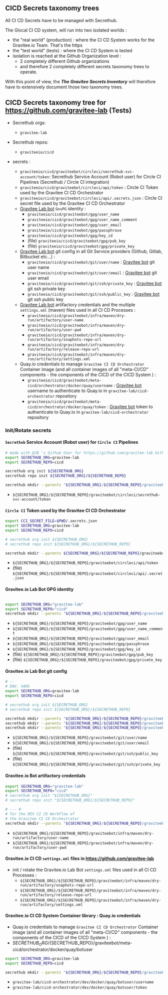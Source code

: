 
## CICD Secrets taxonomy trees

All CI CD Secrets have to be managed with Secrethub.

The Glocal CI CD system, will run into two isolated worlds :
* the "real world" (production) : where the CI CD System works for the Gravitee.io Team. That's the https
* the "test world" (tests) : where the CI CD System is tested
* isolation is reached at the Github Organization level :
  * 2 completely different Github organizations
  * and therefore 2 completely different secrets taxonomy trees to operate.

With this point of view, the _**The Gravitee Secrets Inventory**_ will therefore have to extensively document those two taxonomy trees.

## CICD Secrets taxonomy tree for https://github.com/gravitee-lab (Tests)


* Secrethub orgs:
  * `gravitee-lab`
* Secrethub repos:
  * `graviteeio/cicd`

* secrets :
  * `graviteeio/cicd/graviteebot/circleci/secrethub-svc-account/token`: Secrethub Service Account (Robot user) for Circle CI Pipelines (Secrethub / Circle CI integration)
  * `graviteeio/cicd/graviteebot/circleci/api/token` : Circle CI Token used by the Gravitee CI CD Orchestrator
  * `graviteeio/cicd/graviteebot/circleci/api/.secrets.json` : Circle CI secret file used by the Gravitee CI CD Orchestrator
  * [Gravitee Lab bot](https://github.com/gravitee-lab) `GnuPG` identity :
    * `graviteeio/cicd/graviteebot/gpg/user_name`
    * `graviteeio/cicd/graviteebot/gpg/user_name_comment`
    * `graviteeio/cicd/graviteebot/gpg/user_email`
    * `graviteeio/cicd/graviteebot/gpg/passphrase`
    * `graviteeio/cicd/graviteebot/gpg/key_id`
    * (file) `graviteeio/cicd/graviteebot/gpg/pub_key`
    * (file) `graviteeio/cicd/graviteebot/gpg/private_key`
  * [Gravitee Lab bot](https://github.com/gravitee-lab) git config in all Git Service providers (Github, Gitlab, Bitbucket etc...) :
    * `graviteeio/cicd/graviteebot/git/user/name` : [Gravitee bot](https://github.com/gravitee-lab) git user name
    * `graviteeio/cicd/graviteebot/git/user/email` : [Gravitee bot](https://github.com/gravitee-lab) git user email
    * `graviteeio/cicd/graviteebot/git/ssh/private_key` : [Gravitee bot](https://github.com/gravitee-lab) git ssh private key
    * `graviteeio/cicd/graviteebot/git/ssh/public_key` :  [Gravitee bot](https://github.com/gravitee-lab) git ssh public key
  * [Gravitee Lab bot](https://github.com/gravitee-lab) artifactory credentials and the multiple `settings.xml` (maven) files used in all CI CD Processes :
    * `graviteeio/cicd/graviteebot/infra/maven/dry-run/artifactory/user-name`
    * `graviteeio/cicd/graviteebot/infra/maven/dry-run/artifactory/user-pwd`
    * `graviteeio/cicd/graviteebot/infra/maven/dry-run/artifactory/snaphots-repo-url`
    * `graviteeio/cicd/graviteebot/infra/maven/dry-run/artifactory/release-repo-url`
    * `graviteeio/cicd/graviteebot/infra/maven/dry-run/artifactory/settings.xml`
  * Quay.io credentials to manage `Gravitee CI CD Orchestrator` Container image (and all container images of all "meta-CI/CD" components - the components of the CICD of the CICD System ) :
    * `graviteeio/cicd/graviteebot/meta-cicd/orchestrator/docker/quay/username` : [Gravitee bot](https://github.com/gravitee-lab) username to authenticate to Quay.io in `gravitee-lab/cicd-orchestrator` repository
    * `graviteeio/cicd/graviteebot/meta-cicd/orchestrator/docker/quay/token` :  [Gravitee bot](https://github.com/gravitee-lab) token to authenticate to Quay.io in `gravitee-lab/cicd-orchestrator` repository


### Init/Rotate secrets

#### `Secrethub` Service Account (Robot user) for `Circle CI` Pipelines

```bash
# made with @JB 's Github User for https://github.com/gravitee-lab Github Org
export SECRETHUB_ORG=gravitee-lab
export SECRETHUB_REPO=cicd

secrethub org init ${SECRETHUB_ORG}
secrethub repo init ${SECRETHUB_ORG}/${SECRETHUB_REPO}

secrethub mkdir --parents "${SECRETHUB_ORG}/${SECRETHUB_REPO}/graviteebot/circleci/secrethub-svc-account"
```

  * `${SECRETHUB_ORG}/${SECRETHUB_REPO}/graviteebot/circleci/secrethub-svc-account/token`

#### `Circle CI` Token used by the Gravitee CI CD Orchestrator


```bash
export CCI_SECRET_FILE=$PWD/.secrets.json
export SECRETHUB_ORG=gravitee-lab
export SECRETHUB_REPO=cicd

# secrethub org init ${SECRETHUB_ORG}
# secrethub repo init ${SECRETHUB_ORG}/${SECRETHUB_REPO}

secrethub mkdir --parents ${SECRETHUB_ORG}/${SECRETHUB_REPO}/graviteebot/circleci/api

```

  * `${SECRETHUB_ORG}/${SECRETHUB_REPO}/graviteebot/circleci/api/token`
  * (file) `${SECRETHUB_ORG}/${SECRETHUB_REPO}/graviteebot/circleci/api/.secret.json`

#### Gravitee.io Lab Bot GPG identity


```bash

export SECRETHUB_ORG="gravitee-lab"
export SECRETHUB_REPO="cicd"
secrethub mkdir --parents "${SECRETHUB_ORG}/${SECRETHUB_REPO}/graviteebot/gpg"

```

  * `${SECRETHUB_ORG}/${SECRETHUB_REPO}/graviteebot/gpg/user_name`
  * `${SECRETHUB_ORG}/${SECRETHUB_REPO}/graviteebot/gpg/user_name_comment`
  * `${SECRETHUB_ORG}/${SECRETHUB_REPO}/graviteebot/gpg/user_email`
  * `${SECRETHUB_ORG}/${SECRETHUB_REPO}/graviteebot/gpg/passphrase`
  * `${SECRETHUB_ORG}/${SECRETHUB_REPO}/graviteebot/gpg/key_id`
  * (file) `${SECRETHUB_ORG}/${SECRETHUB_REPO}/graviteebot/gpg/pub_key`
  * (file) `${SECRETHUB_ORG}/${SECRETHUB_REPO}/graviteebot/gpg/private_key`

#### Gravitee.io Lab Bot git config

```bash
# --
# ENV. VARS
export SECRETHUB_ORG=gravitee-lab
export SECRETHUB_REPO=cicd

# secrethub org init ${SECRETHUB_ORG}
# secrethub repo init ${SECRETHUB_ORG}/${SECRETHUB_REPO}

secrethub mkdir --parents "${SECRETHUB_ORG}/${SECRETHUB_REPO}/graviteebot/git/user"
secrethub mkdir --parents "${SECRETHUB_ORG}/${SECRETHUB_REPO}/graviteebot/git/gpg"
secrethub mkdir --parents "${SECRETHUB_ORG}/${SECRETHUB_REPO}/graviteebot/git/ssh"

```
  * `${SECRETHUB_ORG}/${SECRETHUB_REPO}/graviteebot/git/user/name`
  * `${SECRETHUB_ORG}/${SECRETHUB_REPO}/graviteebot/git/user/email`
  * (file) `${SECRETHUB_ORG}/${SECRETHUB_REPO}/graviteebot/git/ssh/public_key`
  * (file) `${SECRETHUB_ORG}/${SECRETHUB_REPO}/graviteebot/git/ssh/private_key`

#### Gravitee.io Bot artifactory credentials

```bash
export SECRETHUB_ORG="gravitee-lab"
export SECRETHUB_REPO="cicd"
# secrethub org init "${SECRETHUB_ORG}"
# secrethub repo init "${SECRETHUB_ORG}/${SECRETHUB_REPO}"

# --- #
# for the DEV CI CD WorkFlow of
# the Gravitee CI CD Orchestrator
secrethub mkdir --parents "${SECRETHUB_ORG}/${SECRETHUB_REPO}/graviteebot/infra/maven/dry-run/artifactory/"

```

  * `${SECRETHUB_ORG}/${SECRETHUB_REPO}/graviteebot/infra/maven/dry-run/artifactory/user-name`
  * `${SECRETHUB_ORG}/${SECRETHUB_REPO}/graviteebot/infra/maven/dry-run/artifactory/user-pwd`

#### Gravitee.io CI CD `settings.xml` files in https://github.com/gravitee-lab

* init / rotate the Gravitee.io Lab Bot `settings.xml` files used in all CI CD Processes :
  * `${SECRETHUB_ORG}/${SECRETHUB_REPO}/graviteebot/infra/maven/dry-run/artifactory/snaphots-repo-url`
  * `${SECRETHUB_ORG}/${SECRETHUB_REPO}/graviteebot/infra/maven/dry-run/artifactory/release-repo-url`
  * `${SECRETHUB_ORG}/${SECRETHUB_REPO}/graviteebot/infra/maven/dry-run/artifactory/settings.xml`

#### Gravitee.io CI CD System Container library : Quay.io credentials

* Quay.io credentials to manage `Gravitee CI CD Orchestrator` Container image (and all container images of all "meta-CI/CD" components - the components of the CICD of the CICD System ) :
* ${SECRETHUB_ORG}/${SECRETHUB_REPO}/graviteebot/meta-cicd/orchestrator/docker/quay/botuser
```bash
export SECRETHUB_ORG=gravitee-lab
export SECRETHUB_REPO=cicd

secrethub mkdir --parents "${SECRETHUB_ORG}/${SECRETHUB_REPO}/graviteebot/meta-cicd/orchestrator/docker/quay/botuser"
```
* `gravitee-lab/cicd-orchestrator/dev/docker/quay/botuser/username`
* `gravitee-lab/cicd-orchestrator/dev/docker/quay/botuser/token`
